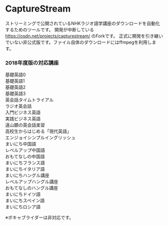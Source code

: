 # CaptureStream
ストリーミングで公開されているNHKラジオ語学講座のダウンロードを自動化するためのツールです。  開発が中断している https://osdn.net/projects/capturestream/  のForkです。 正式に開発を引き継いでいない非公式版です。ファイル自体のダウンロードにはffmpegを利用します。 

### 2018年度版の対応講座

基礎英語0  
基礎英語1  
基礎英語2  
基礎英語3  
英会話タイムトライアル  
ラジオ英会話  
入門ビジネス英語  
実践ビジネス英語  
遠山顕の英会話楽習  
高校生からはじめる「現代英語」  
エンジョイシンプルイングリッシュ  
まいにち中国語  
レベルアップ中国語  
おもてなしの中国語  
まいにちフランス語  
まいにちイタリア語  
まいにちハングル講座  
レベルアップハングル講座  
おもてなしのハングル講座  
まいにちドイツ語  
まいにちスペイン語  
まいにちロシア語  

※ボキャブライダーは非対応です。  
